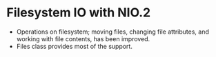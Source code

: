 # Filesystem IO with NIO.2

- Operations on filesystem; moving files, changing file attributes, and working with file contents, has been improved.
- Files class provides most of the support.
